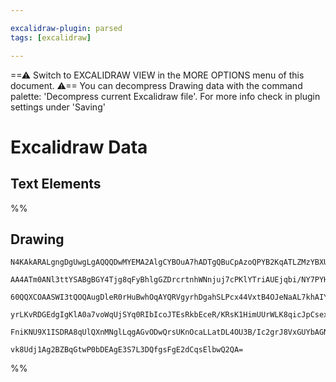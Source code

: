 ```yaml
---

excalidraw-plugin: parsed
tags: [excalidraw]

---
```

==⚠  Switch to EXCALIDRAW VIEW in the MORE OPTIONS menu of this document. ⚠== You can decompress Drawing data with the command palette: 'Decompress current Excalidraw file'. For more info check in plugin settings under 'Saving'


# Excalidraw Data
## Text Elements
%%
## Drawing
```compressed-json
N4KAkARALgngDgUwgLgAQQQDwMYEMA2AlgCYBOuA7hADTgQBuCpAzoQPYB2KqATLZMzYBXUtiRoIACyhQ4zZAHoFAc0JRJQgEYA6bGwC2CgF7N6hbEcK4OCtptbErHALRY8RMpWdx8Q1TdIEfARcZgRmBShcZQUebTiAdho6IIR9BA4oZm4AbXAwUDAiiBJuCABNAFYALQAVACsAJUrmLLgYAAkAKVrCZQBZKC6AEWSiyFhEMqCiOSR+YsxuZwAW

AA4ATm0ANl3ttYSABgBGY4Tjg8qFyBhlgGZDrcrtnhWNnjuj7cPKlYTriAUEjqbi/NY7PYHE5nC5rAGSBB9aTcO5rcF7bbPN4rY4rQ7bAHWZTBbiHAGtUhsADWCAAwmx8GxSGUAMTHBDs9ljYqaXDYKnKSlCDjEemM5kSKDkDjMOC4QKZbmQABmhHw+AAyrASRJBB4lRAKdSEAB1YGSbh8fICKXGrUwHXoPWlAFC5SSDjhbJoY4Athy7BqW4+w5k

60QQXCOAASWI3tQOQAugDleR0rHuBwhOqAYQRVgyrhDgahSLPcx44VxtB4OJeNaAL7khAIYjcU5rb54taHOHhxgsdhcNArFYAgesTgAOU4Ym4nbuxx4G0qCQJ4cIzGGqSgre4UqECABmmEIoAosF0pl41mc+GhHBiLhd22fQkeDwTidKvi8QCiBwVKZtm+D/mw/J7mgyoEGE+QNuAyZ0LgcBwFqz51lW0AIukZREO6UDcgwhAIBQABCfICqWooMk

yrLKvRDGEdgIgKlA0a7voWqUjSYq0RIbIcoJTEsRkbEceR/KRsK1HimUUrWLK8qicJpCsexaQAGJqpq2p1oaDIuvkEDMaponqZxto0maxAgmgVrFCZakcVxdq6WUzptgsxkiZk5mNMI7rlvGvpGY5ZkcQA8gGQbtqGXlhb5HEaZwUAabg+hqsGqAhQ5PliZpKUaoQRh1p+8V5eZtRYFAACCeHDugwTKgR5WmYlaRoaQtWqWwFAIrgr6oLeoGhRVH

FniKNU9X1ISDRA8qUlQXnMNglLqgAGvODwQrsUKnOcaLLatDL4OU3B/Ic2grJ8VxGUYbAGNwVaQPQBCHu2cGtU5aT+dJQVlFRhGCiQRUlcBd7FMDMl8agz0QKRDJzSytIbCjKMaRpBqNAgyjZvKrJnsMhOExjECfaNbVQC5NJRVAQ43iBXlwIEZjCMwADipAg8VdbDV5qbpQg2P5lzHDKE94YZLgmjBINB5HuG2CzPupCHgCHCCyravhsIUAAXW8

vk8Udj1Ag2BZBqGtwP0bDEAgE3S7L3DQfgsFgE2dCqsElbwQ2QA=
```
%%